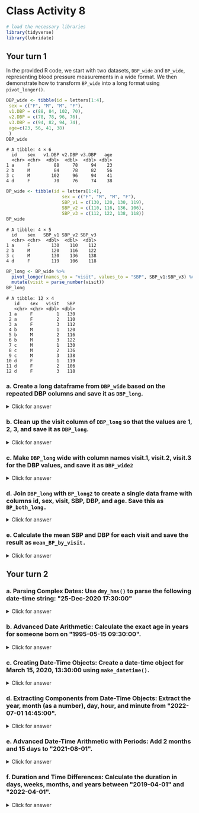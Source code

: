 # Class Activity 8


```r
# load the necessary libraries
library(tidyverse)
library(lubridate)
```

## Your turn 1

In the provided R code, we start with two datasets, `DBP_wide` and `BP_wide`, representing blood pressure measurements in a wide format. We then demonstrate how to transform `BP_wide` into a long format using `pivot_longer()`.


```r
DBP_wide <- tibble(id = letters[1:4],
 sex = c("F", "M", "M", "F"),
 v1.DBP = c(88, 84, 102, 70),
 v2.DBP = c(78, 78, 96, 76),
 v3.DBP = c(94, 82, 94, 74),
 age=c(23, 56, 41, 38)
 )
DBP_wide
```

```
# A tibble: 4 × 6
  id    sex   v1.DBP v2.DBP v3.DBP   age
  <chr> <chr>  <dbl>  <dbl>  <dbl> <dbl>
1 a     F         88     78     94    23
2 b     M         84     78     82    56
3 c     M        102     96     94    41
4 d     F         70     76     74    38
```



```r
BP_wide <- tibble(id = letters[1:4],
                     sex = c("F", "M", "M", "F"),
                     SBP_v1 = c(130, 120, 130, 119),
                     SBP_v2 = c(110, 116, 136, 106),
                     SBP_v3 = c(112, 122, 138, 118))
BP_wide
```

```
# A tibble: 4 × 5
  id    sex   SBP_v1 SBP_v2 SBP_v3
  <chr> <chr>  <dbl>  <dbl>  <dbl>
1 a     F        130    110    112
2 b     M        120    116    122
3 c     M        130    136    138
4 d     F        119    106    118
```



```r
BP_long <- BP_wide %>% 
  pivot_longer(names_to = "visit", values_to = "SBP", SBP_v1:SBP_v3) %>% 
  mutate(visit = parse_number(visit))
BP_long
```

```
# A tibble: 12 × 4
   id    sex   visit   SBP
   <chr> <chr> <dbl> <dbl>
 1 a     F         1   130
 2 a     F         2   110
 3 a     F         3   112
 4 b     M         1   120
 5 b     M         2   116
 6 b     M         3   122
 7 c     M         1   130
 8 c     M         2   136
 9 c     M         3   138
10 d     F         1   119
11 d     F         2   106
12 d     F         3   118
```


### a. Create a long dataframe from `DBP_wide` based on the repeated DBP columns and save it as `DBP_long`.


<details>
<summary class="answer">Click for answer</summary>
*Answer:*


```r
DBP_long <- DBP_wide %>%
  pivot_longer(names_to = "visit",
               values_to = "DBP",
               cols = v1.DBP:v3.DBP)
DBP_long
```

```
# A tibble: 12 × 5
   id    sex     age visit    DBP
   <chr> <chr> <dbl> <chr>  <dbl>
 1 a     F        23 v1.DBP    88
 2 a     F        23 v2.DBP    78
 3 a     F        23 v3.DBP    94
 4 b     M        56 v1.DBP    84
 5 b     M        56 v2.DBP    78
 6 b     M        56 v3.DBP    82
 7 c     M        41 v1.DBP   102
 8 c     M        41 v2.DBP    96
 9 c     M        41 v3.DBP    94
10 d     F        38 v1.DBP    70
11 d     F        38 v2.DBP    76
12 d     F        38 v3.DBP    74
```

</details>

### b. Clean up the visit column of `DBP_long` so that the values are 1, 2, 3, and save it as `DBP_long`.


<details>
<summary class="answer">Click for answer</summary>
*Answer:*


```r
DBP_long <- DBP_long %>%
  mutate(visit = parse_number(visit))
DBP_long
```

```
# A tibble: 12 × 5
   id    sex     age visit   DBP
   <chr> <chr> <dbl> <dbl> <dbl>
 1 a     F        23     1    88
 2 a     F        23     2    78
 3 a     F        23     3    94
 4 b     M        56     1    84
 5 b     M        56     2    78
 6 b     M        56     3    82
 7 c     M        41     1   102
 8 c     M        41     2    96
 9 c     M        41     3    94
10 d     F        38     1    70
11 d     F        38     2    76
12 d     F        38     3    74
```

</details>

### c. Make `DBP_long` wide with column names visit.1, visit.2, visit.3 for the DBP values, and save it as `DBP_wide2`


<details>
<summary class="answer">Click for answer</summary>
*Answer:*

```r
DBP_wide2 <- DBP_long %>% 
  pivot_wider(names_from = "visit",
              values_from = "DBP",
              names_prefix = "visit.")
DBP_wide2
```

```
# A tibble: 4 × 6
  id    sex     age visit.1 visit.2 visit.3
  <chr> <chr> <dbl>   <dbl>   <dbl>   <dbl>
1 a     F        23      88      78      94
2 b     M        56      84      78      82
3 c     M        41     102      96      94
4 d     F        38      70      76      74
```

</details>

### d. Join `DBP_long` with `BP_long2` to create a single data frame with columns id, sex, visit, SBP, DBP, and age. Save this as `BP_both_long.`


<details>
<summary class="answer">Click for answer</summary>
*Answer:*

```r
BP_both_long <- left_join(BP_long, DBP_long, by = c("id", "sex", "visit"))
BP_both_long
```

```
# A tibble: 12 × 6
   id    sex   visit   SBP   age   DBP
   <chr> <chr> <dbl> <dbl> <dbl> <dbl>
 1 a     F         1   130    23    88
 2 a     F         2   110    23    78
 3 a     F         3   112    23    94
 4 b     M         1   120    56    84
 5 b     M         2   116    56    78
 6 b     M         3   122    56    82
 7 c     M         1   130    41   102
 8 c     M         2   136    41    96
 9 c     M         3   138    41    94
10 d     F         1   119    38    70
11 d     F         2   106    38    76
12 d     F         3   118    38    74
```

</details>

### e. Calculate the mean SBP and DBP for each visit and save the result as `mean_BP_by_visit.`

<details>
<summary class="answer">Click for answer</summary>
*Answer:*

```r
mean_BP_by_visit <- BP_both_long %>%
  group_by(visit) %>%
  summarize(mean_SBP = mean(SBP),
            mean_DBP = mean(DBP))
mean_BP_by_visit
```

```
# A tibble: 3 × 3
  visit mean_SBP mean_DBP
  <dbl>    <dbl>    <dbl>
1     1     125.       86
2     2     117        82
3     3     122.       86
```

</details>

## Your turn 2


### a. Parsing Complex Dates: Use `dmy_hms()` to parse the following date-time string: "25-Dec-2020 17:30:00"


<details>
<summary class="answer">Click for answer</summary>
*Answer:*

```r
parsed_date <- dmy_hms("25-Dec-2020 17:30:00")
parsed_date
```

```
[1] "2020-12-25 17:30:00 UTC"
```

</details>


### b. Advanced Date Arithmetic: Calculate the exact age in years for someone born on "1995-05-15 09:30:00".

<details>
<summary class="answer">Click for answer</summary>
*Answer:*


```r
dob <- ymd_hms("1995-05-15 09:30:00")
exact_age <- as.duration(interval(dob, now())) / dyears(1)
exact_age
```

```
[1] 28.74578
```

</details>


### c. Creating Date-Time Objects: Create a date-time object for March 15, 2020, 13:30:00 using `make_datetime()`.

<details>
<summary class="answer">Click for answer</summary>
*Answer:*

```r
new_date_time <- make_datetime(2020, 3, 15, 13, 30, 0)
new_date_time
```

```
[1] "2020-03-15 13:30:00 UTC"
```

</details>

### d. Extracting Components from Date-Time Objects: Extract the year, month (as a number), day, hour, and minute from "2022-07-01 14:45:00".

<details>
<summary class="answer">Click for answer</summary>
*Answer:*

```r
example_date_time <- ymd_hms("2022-07-01 14:45:00")
extracted_components <- tibble(
  year = year(example_date_time),
  month = month(example_date_time),
  day = day(example_date_time),
  hour = hour(example_date_time),
  minute = minute(example_date_time)
)
extracted_components
```

```
# A tibble: 1 × 5
   year month   day  hour minute
  <dbl> <dbl> <int> <int>  <int>
1  2022     7     1    14     45
```

</details>


### e. Advanced Date-Time Arithmetic with Periods: Add 2 months and 15 days to "2021-08-01".

<details>
<summary class="answer">Click for answer</summary>
*Answer:*

```r
initial_date <- ymd("2021-08-01")
new_date <- initial_date + months(2) + days(15)
new_date
```

```
[1] "2021-10-16"
```

</details>

### f. Duration and Time Differences: Calculate the duration in days, weeks, months, and years between "2019-04-01" and "2022-04-01".

<details>
<summary class="answer">Click for answer</summary>
*Answer:*

```r
start_date <- ymd("2019-04-01")
end_date <- ymd("2022-04-01")
time_diff <- end_date - start_date
duration_days <- as.duration(time_diff)
duration_weeks <- duration_days / dweeks(1)
duration_months <- duration_days / dmonths(1)
duration_years <- duration_days / dyears(1)

duration_results <- tibble(
  days = duration_days,
  weeks = duration_weeks,
  months = duration_months,
  years = duration_years
)
duration_results
```

```
# A tibble: 1 × 4
  days                 weeks months years
  <Duration>           <dbl>  <dbl> <dbl>
1 94694400s (~3 years)  157.   36.0  3.00
```

</details>

